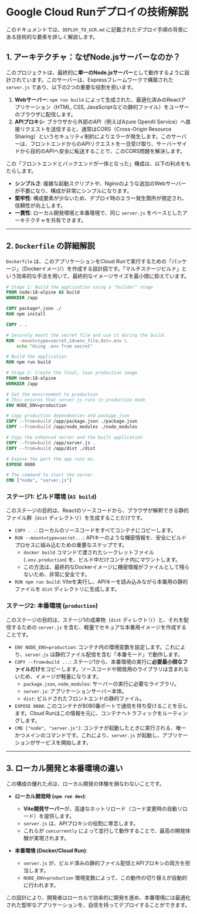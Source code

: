 # Google Cloud Runデプロイの技術解説

このドキュメントでは、`DEPLOY_TO_GCR.md` に記載されたデプロイ手順の背景にある技術的な要素を詳しく解説します。

## 1. アーキテクチャ：なぜNode.jsサーバーなのか？

このプロジェクトは、最終的に**単一のNode.jsサーバー**として動作するように設計されています。このサーバーは、Expressフレームワークで構築された `server.js` であり、以下の2つの重要な役割を担います。

1.  **Webサーバー**: `npm run build` によって生成された、最適化済みのReactアプリケーション（HTML, CSS, JavaScriptなどの静的ファイル）をユーザーのブラウザに配信します。
2.  **APIプロキシ**: ブラウザから外部のAPI（例えばAzure OpenAI Service）へ直接リクエストを送信すると、通常はCORS（Cross-Origin Resource Sharing）というセキュリティ制約によりエラーが発生します。このサーバーは、フロントエンドからのAPIリクエストを一旦受け取り、サーバーサイドから目的のAPIへ安全に転送することで、このCORS問題を解決します。

この「フロントエンドとバックエンドが一体となった」構成は、以下の利点をもたらします。
-   **シンプルさ**: 複雑な起動スクリプトや、Nginxのような追加のWebサーバーが不要になり、構成が非常にシンプルになります。
-   **堅牢性**: 構成要素が少ないため、デプロイ時のエラー発生箇所が限定され、信頼性が向上します。
-   **一貫性**: ローカル開発環境と本番環境で、同じ `server.js` をベースとしたアーキテクチャを共有できます。

---

## 2. `Dockerfile` の詳細解説

`Dockerfile` は、このアプリケーションをCloud Runで実行するための「パッケージ」（Dockerイメージ）を作成する設計図です。「マルチステージビルド」という効率的な手法を用いて、最終的なイメージサイズを最小限に抑えています。

```dockerfile
# Stage 1: Build the application using a "builder" stage
FROM node:18-alpine AS build
WORKDIR /app

COPY package*.json ./
RUN npm install

COPY . .

# Securely mount the secret file and use it during the build.
RUN --mount=type=secret,id=env_file,dst=.env \
    echo "Using .env from secret"

# Build the application
RUN npm run build

# Stage 2: Create the final, lean production image
FROM node:18-alpine
WORKDIR /app

# Set the environment to production
# This ensures that server.js runs in production mode
ENV NODE_ENV=production

# Copy production dependencies and package.json
COPY --from=build /app/package.json ./package.json
COPY --from=build /app/node_modules ./node_modules

# Copy the enhanced server and the built application
COPY --from=build /app/server.js .
COPY --from=build /app/dist ./dist

# Expose the port the app runs on.
EXPOSE 8080

# The command to start the server
CMD ["node", "server.js"]
```

### ステージ1: ビルド環境 (`AS build`)

このステージの目的は、Reactのソースコードから、ブラウザが解釈できる静的ファイル群（`dist` ディレクトリ）を生成することだけです。

-   `COPY . .`: ローカルのソースコードをすべてコンテナにコピーします。
-   `RUN --mount=type=secret...`: APIキーのような機密情報を、安全にビルドプロセスに組み込むための重要なステップです。
    -   `docker build` コマンドで渡されたシークレットファイル (`.env.production`) を、ビルド中だけコンテナ内にマウントします。
    -   この方法は、最終的なDockerイメージに機密情報がファイルとして残らないため、非常に安全です。
-   `RUN npm run build`: Viteを実行し、APIキーを読み込みながら本番用の静的ファイルを `dist` ディレクトリに生成します。

### ステージ2: 本番環境 (`production`)

このステージの目的は、ステージ1の成果物（`dist` ディレクトリ）と、それを配信するための `server.js` を含む、軽量でセキュアな本番用イメージを作成することです。

-   `ENV NODE_ENV=production`: コンテナ内の環境変数を設定します。これにより、`server.js` は静的ファイル配信を含む「本番モード」で動作します。
-   `COPY --from=build ...`: ステージ1から、本番環境の実行に**必要最小限なファイルだけ**をコピーします。ソースコードや開発用のライブラリは含まれないため、イメージが軽量になります。
    -   `package.json`, `node_modules`: サーバーの実行に必要なライブラリ。
    -   `server.js`: アプリケーションサーバー本体。
    -   `dist`: ビルドされたフロントエンドの静的ファイル。
-   `EXPOSE 8080`: このコンテナが8080番ポートで通信を待ち受けることを示します。Cloud Runはこの情報を元に、コンテナへトラフィックをルーティングします。
-   `CMD ["node", "server.js"]`: コンテナが起動したときに実行される、唯一かつメインのコマンドです。これにより、`server.js` が起動し、アプリケーションがサービスを開始します。

---

## 3. ローカル開発と本番環境の違い

この構成の優れた点は、ローカル開発の体験を損なわないことです。

-   **ローカル開発時 (`npm run dev`)**:
    -   **Vite開発サーバー**が、高速なホットリロード（コード変更時の自動リロード）を提供します。
    -   `server.js` は、APIプロキシの役割に専念します。
    -   これらが `concurrently` によって並行して動作することで、最高の開発体験が実現されます。

-   **本番環境 (Docker/Cloud Run)**:
    -   `server.js` が、ビルド済みの静的ファイル配信とAPIプロキシの両方を担当します。
    -   `NODE_ENV=production` 環境変数によって、この動作の切り替えが自動的に行われます。

この設計により、開発者はローカルで効率的に開発を進め、本番環境には最適化された堅牢なアプリケーションを、自信を持ってデプロイすることができます。
